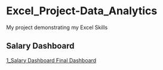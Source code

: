# Excel_Project-Data_Analytics
My project demonstrating my Excel Skills

## Salary Dashboard
[1_Salary Dashboard Final Dashboard](/Resources/1_Salary_Dashboard_Final_Dashboard.gif)

